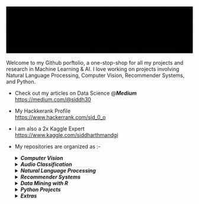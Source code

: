 <p align="center">
<img src="https://github.com/siddh30/siddh30/blob/main/logo.gif" width="100%" height="40%">
 </p>	

Welcome to my Github porftolio, a one-stop-shop for all my projects and research in Machine Learning & AI. I love working on projects involving Natural Language Processing, Computer Vision, Recommender Systems, and Python.

- Check out my articles on Data Science @***Medium*** </br>
https://medium.com/@siddh30

- My Hackkerank Profile </br>
https://www.hackerrank.com/sid_0_o


- I am also a 2x Kaggle Expert </br>
https://www.kaggle.com/siddharthmandgi </p>


- My repositories are organized as :-
  <details><summary><i><b>Computer Vision</b></i></summary>

  - [Chocolate Classification](https://github.com/siddh30/Chocolate-Classification)
  - [Digit Recognizer Kaggle Top 15](https://github.com/siddh30/Digit_Recognizer-Kaggle-Top_15)
  - [Glasses Detection](https://github.com/siddh30/Glasses-Detection)
  - [Histopathologic Cancer Detection](https://github.com/siddh30/Histopathologic-Cancer-Detection)
  - [Facial Keypoints Detection](https://github.com/siddh30/Facial-Keypoints-Detection)

  </details>

  <details><summary><i><b>Audio Classification</b></i></summary>  

  - [Singer VS Rapper Audio Classification](https://github.com/siddh30/Singer-VS-Rapper-Audio-Classification)

  </details>

  <details><summary><i><b>Natural Language Processing</b></i></summary> 

   - [Amazon-Sentiment-Analysis](https://github.com/siddh30/Amazon-Sentiment-Analysis)
   - [Twitter-Sentiment-Analysis](https://github.com/siddh30/Twitter-Sentiment-Analysis)

   </details>

  <details><summary><i><b>Recommender Systems</b></i></summary> 

   - [2020 Summer Honors Research](https://github.com/siddh30/2020-Summer-Honors-Research)
   - [FastFoodie - A Restaurant Recommendation App](https://github.com/siddh30/FastFoodie-A-Restaurant-Recommendation-App)
   
   </details>


  <details><summary><i><b>Data Mining with R</b></i></summary> 

   - [The Airbnb Classification Project](https://github.com/siddh30/The-Airbnb-Classification-Project)

   </details>


  <details><summary><i><b>Python Projects</b></i></summary> 

   - [Guess the word](https://github.com/siddh30/Guess-The-Word)
   - [SID - The AI Assistant](https://github.com/siddh30/SID-THE-AI-ASSISTANT)

   </details>

  <details><summary><i><b>Extras</b></i></summary> 

  - [Certifications and Publications](https://github.com/siddh30/Certifcates_and_Publications)
   </details>



